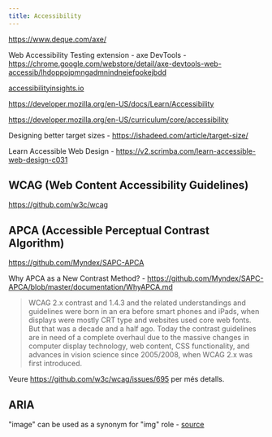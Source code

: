 ```yaml
---
title: Accessibility
---
```


https://www.deque.com/axe/

Web Accessibility Testing extension - axe DevTools - https://chrome.google.com/webstore/detail/axe-devtools-web-accessib/lhdoppojpmngadmnindnejefpokejbdd

[accessibilityinsights.io](https://accessibilityinsights.io)

https://developer.mozilla.org/en-US/docs/Learn/Accessibility

https://developer.mozilla.org/en-US/curriculum/core/accessibility

Designing better target sizes - https://ishadeed.com/article/target-size/

Learn Accessible Web Design - https://v2.scrimba.com/learn-accessible-web-design-c031

## WCAG (Web Content Accessibility Guidelines)

https://github.com/w3c/wcag

## APCA (Accessible Perceptual Contrast Algorithm)

https://github.com/Myndex/SAPC-APCA

Why APCA as a New Contrast Method? - https://github.com/Myndex/SAPC-APCA/blob/master/documentation/WhyAPCA.md

> WCAG 2.x contrast and 1.4.3 and the related understandings and guidelines were born in an era before smart phones and iPads, when displays were mostly CRT type and websites used core web fonts. But that was a decade and a half ago. Today the contrast guidelines are in need of a complete overhaul due to the massive changes in computer display technology, web content, CSS functionality, and advances in vision science since 2005/2008, when WCAG 2.x was first introduced.

Veure https://github.com/w3c/wcag/issues/695 per més detalls.

## ARIA

"image" can be used as a synonym for "img" role - [source](https://developer.mozilla.org/en-US/docs/Mozilla/Firefox/Releases/116#accessibility_aria)
